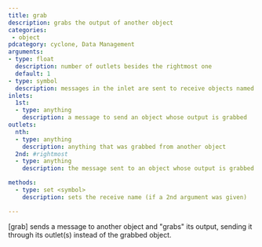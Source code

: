 ```yaml
---
title: grab
description: grabs the output of another object
categories:
 - object
pdcategory: cyclone, Data Management
arguments:
- type: float
  description: number of outlets besides the rightmost one
  default: 1
- type: symbol
  description: messages in the inlet are sent to receive objects named by this symbol. In this case, there's no rightmost outlet
inlets:
  1st:
  - type: anything
    description: a message to send an object whose output is grabbed
outlets:
  nth:
  - type: anything
    description: anything that was grabbed from another object
  2nd: #rightmost
  - type: anything
    description: the message sent to an object whose output is grabbed

methods:
  - type: set <symbol>
    description: sets the receive name (if a 2nd argument was given)

---
```


[grab] sends a message to another object and "grabs" its output, sending it through its outlet(s) instead of the grabbed object.

